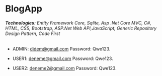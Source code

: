 # BlogApp
 
###### **Technologies:** Entity Framework Core, Sqlite, Asp .Net Core MVC, C#, HTML, CSS, Bootstrap, ASP.Net Web API,JavaScript, Generic Repository Design Pattern, Code First 

- ADMIN: didem@gmail.com
  Password: Qwe123.

- USER1: deneme@gmail.com
  Password: Qwe123.
  
 - USER2: deneme2@gmail.com
 Password: Qwe123.
 
